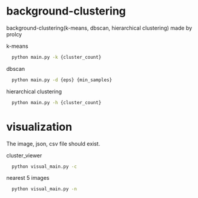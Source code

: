 # background-clustering
background-clustering(k-means, dbscan, hierarchical clustering) made by prolcy

k-means

```bash
  python main.py -k {cluster_count}
  ```

dbscan
```bash
  python main.py -d {eps} {min_samples}
  ```
hierarchical clustering
```bash
  python main.py -h {cluster_count}
  ```

# visualization
The image, json, csv file should exist.

cluster_viewer

```bash
  python visual_main.py -c
  ```

nearest 5 images

```bash
  python visual_main.py -n
  ```
